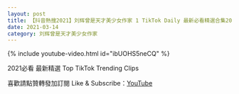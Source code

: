 ```yaml
---
layout: post
title: 【抖音熱搜2021】刘辉曾是天才美少女作家 1 TikTok Daily 最新必看精選合集2021 03 14
date: 2021-03-14
category: 刘辉曾是天才美少女作家
---
```


{% include youtube-video.html id="ibUOHS5neCQ" %}

2021必看 最新精選 Top TikTok Trending Clips

喜歡請點贊轉發加訂閱 Like & Subscribe：[YouTube](https://www.youtube.com/channel/UCAoR7VcanIPd04uEq_GIylA/videos)

